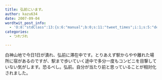 ```yaml
---
title: 弘前にいます。
author: kazu634
date: 2007-09-04
wordtwit_post_info:
  - 'O:8:"stdClass":13:{s:6:"manual";b:0;s:11:"tweet_times";i:1;s:5:"delay";i:0;s:7:"enabled";i:1;s:10:"separation";s:2:"60";s:7:"version";s:3:"3.7";s:14:"tweet_template";b:0;s:6:"status";i:2;s:6:"result";a:0:{}s:13:"tweet_counter";i:2;s:13:"tweet_log_ids";a:1:{i:0;i:3217;}s:9:"hash_tags";a:0:{}s:8:"accounts";a:1:{i:0;s:7:"kazu634";}}'
categories:
  - つれづれ

---
```

<div class="section">
<p>
    白神山地で今日1日が潰れ、弘前に滞在中です。とりあえず駅からやや離れた場所に宿があるのですが、駅まで歩いていく途中で多分一度もコンビニを目撃していない気がします。恐るべし。弘前。自分が当たり前と思っていることが相対化されました。<br clear="all" />
</p>
</div>
